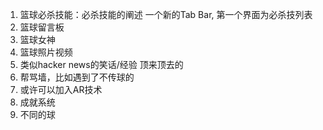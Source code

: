 1. 篮球必杀技能：必杀技能的阐述
    一个新的Tab Bar, 第一个界面为必杀技列表
2. 篮球留言板
3. 篮球女神
4. 篮球照片视频
5. 类似hacker news的笑话/经验 顶来顶去的
6. 帮骂墙，比如遇到了不传球的
7. 或许可以加入AR技术
8. 成就系统
9. 不同的球
